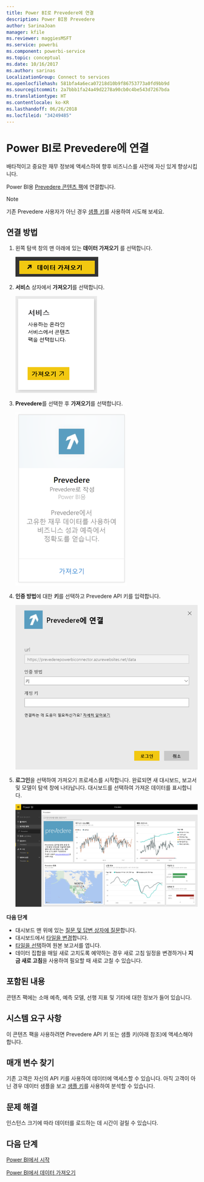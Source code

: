 ```yaml
---
title: Power BI로 Prevedere에 연결
description: Power BI용 Prevedere
author: SarinaJoan
manager: kfile
ms.reviewer: maggiesMSFT
ms.service: powerbi
ms.component: powerbi-service
ms.topic: conceptual
ms.date: 10/16/2017
ms.author: sarinas
LocalizationGroup: Connect to services
ms.openlocfilehash: 581bfa4a6eca07218d10b9f86753773a0fd9bb9d
ms.sourcegitcommit: 2a7bbb1fa24a49d2278a90cb0c4be543d7267bda
ms.translationtype: HT
ms.contentlocale: ko-KR
ms.lasthandoff: 06/26/2018
ms.locfileid: "34249485"
---
```

# <a name="connect-to-prevedere-with-power-bi"></a>Power BI로 Prevedere에 연결
배타적이고 중요한 재무 정보에 액세스하여 향후 비즈니스를 사전에 자신 있게 향상시킵니다.

Power BI용 [Prevedere 콘텐츠 팩](https://app.powerbi.com/getdata/services/prevedere)에 연결합니다.

>[!NOTE]
>기존 Prevedere 사용자가 아닌 경우 [샘플 키](https://prevederepowerbiconnector.azurewebsites.net/static/learnmore.html)를 사용하여 시도해 보세요.

## <a name="how-to-connect"></a>연결 방법
1. 왼쪽 탐색 창의 맨 아래에 있는 **데이터 가져오기** 를 선택합니다.
   
   ![](media/service-connect-to-prevedere/getdata.png)
2. **서비스** 상자에서 **가져오기**를 선택합니다.
   
   ![](media/service-connect-to-prevedere/services.png)
3. **Prevedere**를 선택한 후 **가져오기**를 선택합니다.
   
   ![](media/service-connect-to-prevedere/connect.png)
4. **인증 방법**에 대한 **키**를 선택하고 Prevedere API 키를 입력합니다.
   
    ![](media/service-connect-to-prevedere/creds.png)
5. **로그인**을 선택하여 가져오기 프로세스를 시작합니다. 완료되면 새 대시보드, 보고서 및 모델이 탐색 창에 나타납니다. 대시보드를 선택하여 가져온 데이터를 표시합니다.
   
     ![](media/service-connect-to-prevedere/dashboard.png)

**다음 단계**

* 대시보드 맨 위에 있는 [질문 및 답변 상자에 질문](power-bi-q-and-a.md)합니다.
* 대시보드에서 [타일을 변경](service-dashboard-edit-tile.md)합니다.
* [타일을 선택](service-dashboard-tiles.md)하여 원본 보고서를 엽니다.
* 데이터 집합을 매일 새로 고치도록 예약하는 경우 새로 고침 일정을 변경하거나 **지금 새로 고침**을 사용하여 필요할 때 새로 고칠 수 있습니다.

## <a name="whats-included"></a>포함된 내용
콘텐츠 팩에는 소매 예측, 예측 모델, 선행 지표 및 기타에 대한 정보가 들어 있습니다.

## <a name="system-requirements"></a>시스템 요구 사항
이 콘텐츠 팩을 사용하려면 Prevedere API 키 또는 샘플 키(아래 참조)에 액세스해야 합니다.

## <a name="finding-parameters"></a>매개 변수 찾기
<a name="FindingParams"></a>

기존 고객은 자신의 API 키를 사용하여 데이터에 액세스할 수 있습니다. 아직 고객이 아닌 경우 데이터 샘플을 보고 [샘플 키](https://prevederepowerbiconnector.azurewebsites.net/static/learnmore.html)를 사용하여 분석할 수 있습니다.

## <a name="troubleshooting"></a>문제 해결
인스턴스 크기에 따라 데이터를 로드하는 데 시간이 걸릴 수 있습니다.

## <a name="next-steps"></a>다음 단계
[Power BI에서 시작](service-get-started.md)

[Power BI에서 데이터 가져오기](service-get-data.md)

